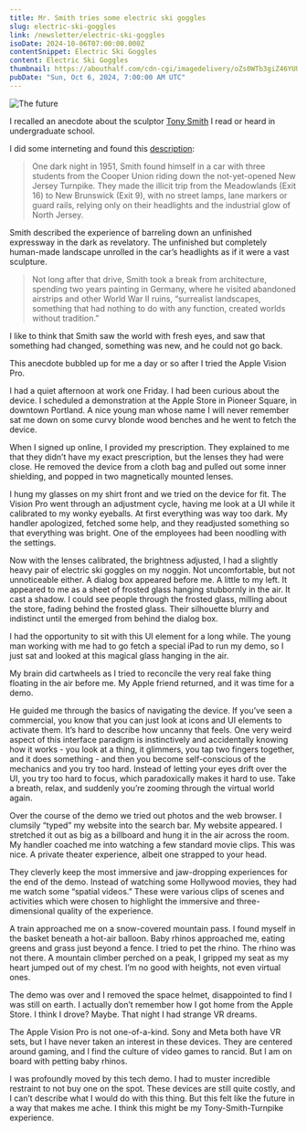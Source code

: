 ```yaml
---
title: Mr. Smith tries some electric ski goggles
slug: electric-ski-goggles
link: /newsletter/electric-ski-goggles
isoDate: 2024-10-06T07:00:00.000Z
contentSnippet: Electric Ski Goggles
content: Electric Ski Goggles
thumbnail: https://abouthalf.com/cdn-cgi/imagedelivery/oZs0WTb3giZ46YUUQdHDjQ/84880ceb-3adb-45cb-f020-0647e68e0500/public
pubDate: "Sun, Oct 6, 2024, 7:00:00 AM UTC"
---
```


![The future](https://abouthalf.com/cdn-cgi/image/foramt=auto,quality=75/https://abouthalf.com/cdn-cgi/imagedelivery/oZs0WTb3giZ46YUUQdHDjQ/84880ceb-3adb-45cb-f020-0647e68e0500/public)

I recalled an anecdote about the sculptor [Tony Smith](<https://en.wikipedia.org/wiki/Tony_Smith_(sculptor)>) I read or heard in undergraduate school.

I did some interneting and found this [description](https://placesjournal.org/article/the-highway-not-taken-tony-smith-and-the-suburban-sublime/?cn-reloaded=1&cn-reloaded=1&cn-reloaded=1):

> One dark night in 1951, Smith found himself in a car with three students from the Cooper Union riding down the not-yet-opened New Jersey Turnpike. They made the illicit trip from the Meadowlands (Exit 16) to New Brunswick (Exit 9), with no street lamps, lane markers or guard rails, relying only on their headlights and the industrial glow of North Jersey.

Smith described the experience of barreling down an unfinished expressway in the dark as revelatory. The unfinished but completely human-made landscape unrolled in the car’s headlights as if it were a vast sculpture.

> Not long after that drive, Smith took a break from architecture, spending two years painting in Germany, where he visited abandoned airstrips and other World War II ruins, “surrealist landscapes, something that had nothing to do with any function, created worlds without tradition.”

I like to think that Smith saw the world with fresh eyes, and saw that something had changed, something was new, and he could not go back.

This anecdote bubbled up for me a day or so after I tried the Apple Vision Pro.

I had a quiet afternoon at work one Friday. I had been curious about the device. I scheduled a demonstration at the Apple Store in Pioneer Square, in downtown Portland. A nice young man whose name I will never remember sat me down on some curvy blonde wood benches and he went to fetch the device.

When I signed up online, I provided my prescription. They explained to me that they didn’t have my exact prescription, but the lenses they had were close. He removed the device from a cloth bag and pulled out some inner shielding, and popped in two magnetically mounted lenses.

I hung my glasses on my shirt front and we tried on the device for fit. The Vision Pro went through an adjustment cycle, having me look at a UI while it calibrated to my wonky eyeballs. At first everything was way too dark. My handler apologized, fetched some help, and they readjusted something so that everything was bright. One of the employees had been noodling with the settings.

Now with the lenses calibrated, the brightness adjusted, I had a slightly heavy pair of electric ski goggles on my noggin. Not uncomfortable, but not unnoticeable either. A dialog box appeared before me. A little to my left. It appeared to me as a sheet of frosted glass hanging stubbornly in the air. It cast a shadow. I could see people through the frosted glass, milling about the store, fading behind the frosted glass. Their silhouette blurry and indistinct until the emerged from behind the dialog box.

I had the opportunity to sit with this UI element for a long while. The young man working with me had to go fetch a special iPad to run my demo, so I just sat and looked at this magical glass hanging in the air.

My brain did cartwheels as I tried to reconcile the very real fake thing floating in the air before me. My Apple friend returned, and it was time for a demo.

He guided me through the basics of navigating the device. If you’ve seen a commercial, you know that you can just look at icons and UI elements to activate them. It’s hard to describe how uncanny that feels. One very weird aspect of this interface paradigm is instinctively and accidentally knowing how it works - you look at a thing, it glimmers, you tap two fingers together, and it does something - and then you become self-conscious of the mechanics and you try too hard. Instead of letting your eyes drift over the UI, you try too hard to focus, which paradoxically makes it hard to use. Take a breath, relax, and suddenly you’re zooming through the virtual world again.

Over the course of the demo we tried out photos and the web browser. I clumsily “typed” my website into the search bar. My website appeared. I stretched it out as big as a billboard and hung it in the air across the room. My handler coached me into watching a few standard movie clips. This was nice. A private theater experience, albeit one strapped to your head.

They cleverly keep the most immersive and jaw-dropping experiences for the end of the demo. Instead of watching some Hollywood movies, they had me watch some “spatial videos.” These were various clips of scenes and activities which were chosen to highlight the immersive and three-dimensional quality of the experience.

A train approached me on a snow-covered mountain pass. I found myself in the basket beneath a hot-air balloon. Baby rhinos approached me, eating greens and grass just beyond a fence. I tried to pet the rhino. The rhino was not there. A mountain climber perched on a peak, I gripped my seat as my heart jumped out of my chest. I’m no good with heights, not even virtual ones.

The demo was over and I removed the space helmet, disappointed to find I was still on earth. I actually don’t remember how I got home from the Apple Store. I think I drove? Maybe. That night I had strange VR dreams.

The Apple Vision Pro is not one-of-a-kind. Sony and Meta both have VR sets, but I have never taken an interest in these devices. They are centered around gaming, and I find the culture of video games to rancid. But I am on board with petting baby rhinos.

I was profoundly moved by this tech demo. I had to muster incredible restraint to not buy one on the spot. These devices are still quite costly, and I can’t describe what I would do with this thing. But this felt like the future in a way that makes me ache. I think this might be my Tony-Smith-Turnpike experience.
